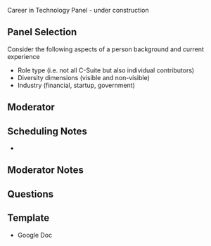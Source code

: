 Career in Technology Panel - under construction

## Panel Selection
Consider the following  aspects of a person background and current experience
  * Role type (i.e. not all C-Suite but also individual contributors)
  * Diversity dimensions (visible and non-visible)
  * Industry (financial, startup, government)
  
## Moderator

## Scheduling Notes
  * 
  
  
## Moderator Notes

## Questions

## Template
 * Google Doc
